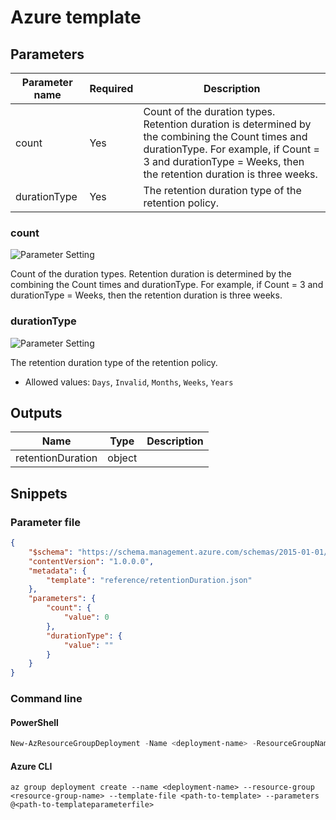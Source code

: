 # Azure template

## Parameters

Parameter name | Required | Description
-------------- | -------- | -----------
count          | Yes      | Count of the duration types. Retention duration is determined by the combining the Count times and durationType. For example, if Count = 3 and durationType = Weeks, then the retention duration is three weeks.
durationType   | Yes      | The retention duration type of the retention policy.

### count

![Parameter Setting](https://img.shields.io/badge/parameter-required-orange?style=flat-square)

Count of the duration types. Retention duration is determined by the combining the Count times and durationType. For example, if Count = 3 and durationType = Weeks, then the retention duration is three weeks.

### durationType

![Parameter Setting](https://img.shields.io/badge/parameter-required-orange?style=flat-square)

The retention duration type of the retention policy.

- Allowed values: `Days`, `Invalid`, `Months`, `Weeks`, `Years`

## Outputs

Name | Type | Description
---- | ---- | -----------
retentionDuration | object |

## Snippets

### Parameter file

```json
{
    "$schema": "https://schema.management.azure.com/schemas/2015-01-01/deploymentParameters.json#",
    "contentVersion": "1.0.0.0",
    "metadata": {
        "template": "reference/retentionDuration.json"
    },
    "parameters": {
        "count": {
            "value": 0
        },
        "durationType": {
            "value": ""
        }
    }
}
```

### Command line

#### PowerShell

```powershell
New-AzResourceGroupDeployment -Name <deployment-name> -ResourceGroupName <resource-group-name> -TemplateFile <path-to-template> -TemplateParameterFile <path-to-templateparameter>
```

#### Azure CLI

```text
az group deployment create --name <deployment-name> --resource-group <resource-group-name> --template-file <path-to-template> --parameters @<path-to-templateparameterfile>
```
